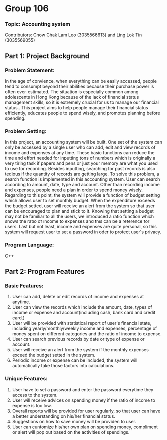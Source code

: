# Group 106
### Topic: Accounting system
Contributors: Chow Chak Lam Leo (3035566613) and Ling Lok Tin (3035569055)

## Part 1: Project Background

### Problem Statement: 
In the age of convience, when everything can be easily accessed, people tend to consumpt beyond their abilities because their purchase power is often over-estimated. The situation is especially common among adolescents in Hong Kong because of the lack of financial status management skills, so it is extremely crucial for us to manage our financial status.. This project aims to help people manage their financial status efficiently, educates people to spend wisely, and promotes planning before spending. 

### Problem Setting:
In this project, an accounting system will be built. One set of the system can only be accessed by a single user who can add, edit and view records of income and expenses at any time. These basic functions can reduce the time and effort needed for inputting tons of numbers which is originally a very tiring task if papers and pens or just your memory are what you used to use for recording. Besides inputting, searching for past records is also tedious if the quantity of records are getting large. To solve this problem, a search function is implemented in this accounting system. User can search according to amount, date, type and account. Other than recording income and expenses, people need a plan in order to spend money wisely. Regarding to this point, the system will provide a function of budget setting which allows user to set monthly budget. When the expenditure exceeds the budget setted, user will receive an alert from the system so that user can be encouraged to plan and stick to it. Knowing that setting a budget may not be familiar to all the users, we introduced a ratio function which shows the ratio of income to expenses and this can be a reference for users. Last but not least, income and expenses are quite personal, so this system will request user to set a password in oder to protect user's privacy.

### Program Language:
C++

## Part 2: Program Features

### Basic Features:
1. User can add, delete or edit records of income and expenses at anytime.
2. User can view the records which include the amount, date, types of income or expense and account(including cash, bank card and credit card.)
3. User will be provided with statistical report of user's financial state, including yearly/monthly/weekly income and expenses, percentage of money spent on different categories and the ratio of income to expense.
4. User can search previous records by date or type of expense or account.
5. User will receive an alert from the system if the monthly expenses exceed the budget setted in the system.
6. Periodic income or expense can be included, the system will automatically take those factors into calculations.

### Unique Features:
1. User have to set a password and enter the password everytime they access to the system.
2. User will receive advices on spending money if the ratio of income to expense is too low. 
3. Overall reports will be provided for user regularly, so that user can have a better understanding on his/her financial status.
4. Suggestions on how to save money will be providen to user.
5. User can cuntomize his/her own plan on spending money, compliment or alert will pop out based on the activities of spendings.
